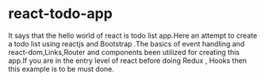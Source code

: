 # react-todo-app
It says that the hello world of react is todo list app.Here an attempt to create a todo list using reactjs and Bootstrap .The basics of event handling and react-dom,Links,Router and components been utilized for creating this app.If you are in the entry level of react before doing Redux , Hooks then this example is to be must done. 
